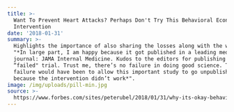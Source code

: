 ```yaml
---
title: >-
  Want To Prevent Heart Attacks? Perhaps Don't Try This Behavioral Economics
  Intervention
date: '2018-01-31'
summary: >-
  Highlights the importance of also sharing the losses along with the wins -
  "*In large part, I am happy because it got published in a leading medical
  journal: JAMA Internal Medicine. Kudos to the editors for publishing a
  “failed" trial. Trust me, there’s no failure in doing good science. The real
  failure would have been to allow this important study to go unpublished
  because the intervention didn’t work*".
image: /img/uploads/pill-min.jpg
source: >-
  https://www.forbes.com/sites/peterubel/2018/01/31/why-its-okay-behavioral-economics-failed-to-prevent-heart-attacks/
---
```


